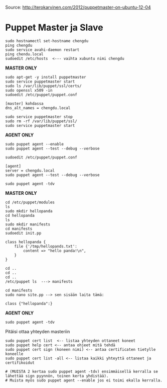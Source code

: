 Source: http://terokarvinen.com/2012/puppetmaster-on-ubuntu-12-04

# Puppet Master ja Slave

	sudo hostnamectl set-hostname chengdu
	ping chengdu
	sudo service avahi-daemon restart
	ping chendu.local
	sudoedit /etc/hosts  <--- vaihta xubuntu nimi chengdu

**MASTER ONLY**
	
	sudo apt-get -y install puppetmaster
	sudo service puppetmaster start
	sudo ls /var/lib/puppet/ssl/certs/
	sudo openssl x509 -in
	sudoedit /etc/puppet/puppet.conf

	[master] kohdassa
	dns_alt_names = chengdu.local

	sudo service puppetmaster stop
	sudo rm -rf /var/lib/puppet/ssl/
	sudo service puppetmaster start

**AGENT ONLY**
	
	sudo puppet agent --enable
	sudo puppet agent --test --debug --verbose

	sudoedit /etc/puppet/puppet.conf

	[agent]
	server = chengdu.local
	sudo puppet agent --test --debug --verbose

	sudo puppet agent -tdv

**MASTER ONLY**
	
	cd /etc/puppet/modules
	ls
	sudo mkdir hellopanda
	cd hellopanda
	ls
	sudo mkdir manifests
	cd manifests
	sudoedit init.pp

	class hellopanda {
		file {'/tmp/hellopands.txt':
			content => "hello panda!\n",
		}	
	}

	cd ..
	cd ..
	cd ..
	/etc/puppet ls  ---> manifests

	cd manifests
	sudo nano site.pp --> sen sisään laita tämä:

	class {"hellopanda":}
	
**AGENT ONLY**

	sudo puppet agent -tdv
	
Pitäisi ottaa yhteyden masteriin

	sudo puppet cert list  <-- listaa yhteyden ottaneet koneet
	sudo puppet help cert <-- antaa ohjeet mitä tehdä 
	sudo puppet cert sign (koneen nimi) <-- antaa certificaten tietylle koneelle 
	sudo puppet cert list -all <-- listaa kaikki yhteyttä ottaneet ja certifikoidut
	
	# (MUISTA 2 kertaa sudo puppet agent -tdv) ensimmäisellä kerralla se lähettää sign pyynnön, toinen kerta yhdistää).
	# Muista myös sudo puppet agent --enable jos ei toimi ekalla kerralla.
